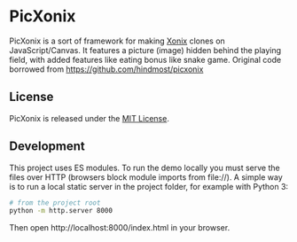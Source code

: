 PicXonix
===============

PicXonix is a sort of framework for making [Xonix](https://en.wikipedia.org/wiki/Xonix) clones on JavaScript/Canvas. It features a picture (image) hidden behind the playing field, with added features like eating bonus like snake game. Original code borrowed from https://github.com/hindmost/picxonix


License
-------------
PicXonix is released under the [MIT License](http://www.opensource.org/licenses/MIT).

Development
-----------
This project uses ES modules. To run the demo locally you must serve the files over HTTP (browsers block module imports from file://). A simple way is to run a local static server in the project folder, for example with Python 3:

```sh
# from the project root
python -m http.server 8000
```

Then open http://localhost:8000/index.html in your browser.
